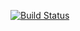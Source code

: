 [![Build Status](https://travis-ci.com/kaakaa/blog.svg?branch=master)](https://travis-ci.com/kaakaa/blog)